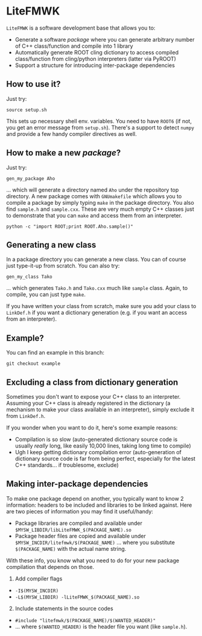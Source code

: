 # LiteFMWK

`LiteFMWK` is a software development base that allows you to:
* Generate a software _package_ where you can generate arbitrary number of C++ class/function and compile into 1 library
* Automatically generate ROOT cling dictionary to access compiled class/function from cling/python interpreters (latter via PyROOT)
* Support a structure for introducing inter-package dependencies

## How to use it?
Just try:
```
source setup.sh
```
This sets up necessary shell env. variables. 
You need to have `ROOT6` (if not, you get an error message from `setup.sh`).
There's a support to detect `numpy` and provide a few handy compiler directives as well.

## How to make a new _package_?
Just try:
```
gen_my_package Aho
```
... which will generate a directory named `Aho` under the repository top directory.
A new package comes with `GNUmakefile` which allows you to compile a package by simply typing `make` in the package directory.
You also find `sample.h` and `sample.cxx`. 
These are very much empty C++ classes just to demonstrate that you can `make` and access them from an interpreter.
```
python -c "import ROOT;print ROOT.Aho.sample()"
```

## Generating a new class
In a package directory you can generate a new class. You can of course just type-it-up from scratch.
You can also try:
```
gen_my_class Tako
```
... which generates `Tako.h` and `Tako.cxx` much like `sample` class.  Again, to compile, you can just type  `make`.

If you have written your class from scratch, make sure you add your class to `LinkDef.h` if you want a dictionary generation (e.g. if you want an access from an interpreter).

## Example?
You can find an example in this branch:
```
git checkout example
```

## Excluding a class from dictionary generation
Sometimes you don't want to expose your C++ class to an interpreter.
Assuming your C++ class is already registered in the dictionary (a mechanism to make your class available in an interpreter), simply exclude it from `LinkDef.h`.

If you wonder when you want to do it, here's some example reasons:
* Compilation is so slow (auto-generated dictionary source code is usually _really_ long, like easily 10,000 lines, taking long time to compile)
* Ugh I keep getting dictionary compilation error (auto-generation of dictionary source code is far from being perfect, especially for the latest C++ standards... if troublesome, exclude)

## Making inter-package dependencies
To make one package depend on another, you typically want to know 2 information: headers to be included and libraries to be linked against.
Here are two pieces of information you may find it useful/handy:
*  Package libraries are compiled and available under `$MYSW_LIBDIR/libLiteFMWK_$(PACKAGE_NAME).so`
*  Package header files are copied and available under `$MYSW_INCDIR/litefmwk/$(PACKAGE_NAME)`
... where you substitute `$(PACKAGE_NAME)` with the actual name string.

With these info, you know what you need to do for your new package compilation that depends on those.

1. Add compiler flags
  * `-I$(MYSW_INCDIR)`
  * `-L$(MYSW_LIBDIR) -lLiteFMWK_$(PACKAGE_NAME).so`
  
2. Include statements in the source codes
  * `#include "litefmwk/$(PACKAGE_NAME)/$(WANTED_HEADER)"`
  * ... where `$(WANTED_HEADER)` is the header file you want (like `sample.h`).
 
